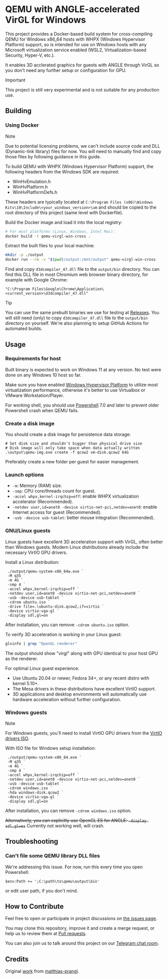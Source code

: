 # QEMU with ANGLE-accelerated VirGL for Windows

This project provides a Docker-based build system for cross-compiling QEMU for Windows x86_64 hosts with WHPX (Windows Hypervisor Platform) support, so is intended for use on Windows hosts with any Microsoft virtualization service enabled (WSL2, Virtualization-based Security, Hyper-V, etc.).

It enables 3D acclerated graphics for guests with ANGLE through VirGL so you don't need any further setup or configuration for GPU.

> [!IMPORTANT]
> This project is still very experimental and is not suitable for any production use.

## Building

### Using Docker

> [!NOTE]  
> Due to potential licensing problems, we can't include source code and DLL (Dynamic-link library) files for now. You will need to manually find and copy those files by following guidance in this guide.

To build QEMU with WHPX (Windows Hypervisor Platform) support, the following headers from the Windows SDK are required:

- WinHvEmulation.h
- WinHvPlatform.h
- WinHvPlatformDefs.h

These headers are typically located at `C:\Program Files (x86)\Windows Kits\10\Include\<your_windows_version>\um` and should be copied to the root directory of this project (same level with Dockerfile).

Build the Docker image and load it into the local registry:
   ```bash
   # For most platforms (Linux, Windows, Intel Mac):
   docker build -t qemu-virgl-win-cross .
   ```

Extract the built files to your local machine:
   ```bash
   mkdir -p ./output
   docker run --rm -v "$(pwd)/output:/mnt/output" qemu-virgl-win-cross
   ```

Find and copy `d3dcompiler_47.dll` file to the `output/bin` directory. You can find this DLL file in most Chromium web browser binary directory, for example with Google Chrome: 

```"C:\Program Files\Google\Chrome\Application\<current_version>\d3dcompiler_47.dll"```

> [!TIP]
> You can use the same prebuilt binaries we use for testing at [Releases](https://github.com/Tsuki-Bakery/qemu-virgl-winhost/releases).
> You will still need (only) to copy `d3dcompiler_47.dll` file to the `output/bin` directory on yourself.
> We're also planning to setup GitHub Actions for automated builds.

## Usage

### Requirements for host

Built binary is expected to work on Windows 11 at any version. No test were done on any Windows 10 host so far.

Make sure you have enabled [Windows Hypervisor Platform](https://developer.android.com/studio/run/emulator-acceleration#vm-windows-whpx) to utilize most virtualization performance, otherwise it's better to use Virtualbox or VMware Workstation/Player.

For working shell, you should use [Powershell](https://github.com/powershell/powershell/releases) 7.0 and later to prevent older Powershell crash when QEMU fails.

### Create a disk image

You should create a disk image for persistence data storage:

   ```
   # Set disk size and shouldn't bigger than physical drive size
   # Disk image will only take space when data actually written
   .\output\qemu-img.exe create -f qcow2 vm-disk.qcow2 64G
   ```
Preferably create a new folder per guest for easier management.

### Launch options

- `-m`: Memory (RAM) size.
- `-smp`: CPU core/threads count for guest.
- `-accel whpx,kernel-irqchip=off`: enable WHPX virtualization accelerator (Recommended).
- `-netdev user,id=anet0 -device virtio-net-pci,netdev=anet0`: enable Internet access for guest (Recommended).
- `-usb -device usb-tablet`: better mouse integration (Recommended).

### GNU/Linux guests

Linux guests have excellent 3D acceleration support with VirGL, often better than Windows guests. Modern Linux distributions already include the necessary VirtIO GPU drivers.

Install a Linux distribution:
   ```
    ./output/qemu-system-x86_64w.exe `
    -M q35 `
    -m 4G `
    -smp 4 `
    -accel whpx,kernel-irqchip=off `
    -netdev user,id=anet0 -device virtio-net-pci,netdev=anet0 `
    -usb -device usb-tablet `
    -cdrom ubuntu.iso `
    -drive file=.\ubuntu-disk.qcow2,if=virtio `
    -device virtio-vga-gl `
    -display sdl,gl=on
   ```
After installation, you can remove `-cdrom ubuntu.iso` option.

To verify 3D acceleration is working in your Linux guest:
```bash
glxinfo | grep "OpenGL renderer"
```
The output should show "virgl" along with GPU identical to your host GPU as the renderer.

For optimal Linux guest experience:
- Use Ubuntu 20.04 or newer, Fedora 34+, or any recent distro with kernel 5.10+.
- The Mesa drivers in these distributions have excellent VirtIO support.
- 3D applications and desktop environments will automatically use hardware acceleration without further configuration.

### Windows guests
> [!NOTE]
> For Windows guests, you'll need to install VirtIO GPU drivers from the [VirtIO drivers ISO](https://fedorapeople.org/groups/virt/virtio-win/direct-downloads/).

With ISO file for Windows setup installation:
   ```
    ./output/qemu-system-x86_64.exe `
    -M q35 `
    -m 4G `
    -smp 4 `
    -accel whpx,kernel-irqchip=off `
    -netdev user,id=anet0 -device virtio-net-pci,netdev=anet0 `
    -usb -device usb-tablet `
    -cdrom windows.iso `
    -hda windows-disk.qcow2 `
    -device virtio-vga-gl `
    -display sdl,gl=on
   ```

After installation, you can remove `-cdrom windows.iso` option.

~~Alternatively, you can explicitly use OpenGL ES for ANGLE: `-display sdl,gl=es`~~ Currently not working well, will crash. 

## Troubleshooting

### Can't file some QEMU library DLL files
We're addressing this issue. For now, run this every time you open Powershell:

```
$env:Path += ';C:\path\to\qemu\output\bin'
```
or edit user path, if you don't mind.

## How to Contribute

Feel free to open or participate in project discussions on [the issues page](https://github.com/Tsuki-Bakery/qemu-virgl-winhost/issues).

You may clone this repository, improve it and create a merge request, or help us to review them at [Pull requests](https://github.com/Tsuki-Bakery/qemu-virgl-winhost/pulls).

You can also join us to talk around this project on our [Telegram chat room](https://t.me/+Fo64cxKTGnNlZDhl).

## Credits

Original [work](https://github.com/matthias-prangl/qemu-virgl-winhost) from [matthias-prangl](https://github.com/matthias-prangl).